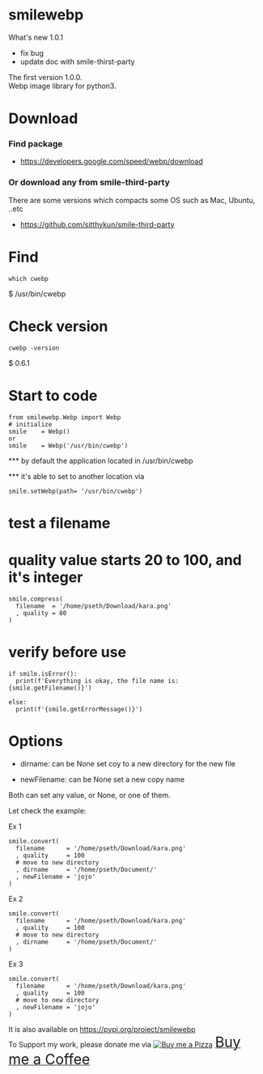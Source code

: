 # smilewebp
What's new 1.0.1
- fix bug
- update doc with smile-thirst-party

The first version 1.0.0.\
Webp image library for python3.

# Download
### Find package
- https://developers.google.com/speed/webp/download

### Or download any from smile-third-party
There are some versions which compacts some OS such as Mac, Ubuntu, ..etc
- https://github.com/sitthykun/smile-third-party

# Find
```commandline
which cwebp
```
$ /usr/bin/cwebp

# Check version
```commandline
cwebp -version
```
$ 0.6.1

# Start to code
```
from smilewebp.Webp import Webp
# initialize
smile    = Webp()
or
smile    = Webp('/usr/bin/cwebp')
```
*** by default the application located in /usr/bin/cwebp

*** it's able to set to another location via
```
smile.setWebp(path= '/usr/bin/cwebp')
```

# test a filename
# quality value starts 20 to 100, and it's integer
```
smile.compress(
  filename  = '/home/pseth/Download/kara.png'
  , quality = 80
)
```

# verify before use
```
if smile.isError():
  print(f'Everything is okay, the file name is: {smile.getFilename()}')

else:
  print(f'{smile.getErrorMessage()}')
```

# Options
- dirname: can be None
set coy to a new directory for the new file

- newFilename: can be None
set a new copy name

Both can set any value, or None, or one of them.

Let check the example:

Ex 1
```
smile.convert(
  filename      = '/home/pseth/Download/kara.png'
  , quality     = 100
  # move to new directory
  , dirname     = '/home/pseth/Document/'
  , newFilename = 'jojo'
)
```

Ex 2
```
smile.convert(
  filename      = '/home/pseth/Download/kara.png'
  , quality     = 100
  # move to new directory
  , dirname     = '/home/pseth/Document/'
)
```

Ex 3 
```
smile.convert(
  filename      = '/home/pseth/Download/kara.png'
  , quality     = 100
  # move to new directory
  , newFilename = 'jojo'
)
```


It is also available on https://pypi.org/project/smilewebp \
To Support my work, please donate me via <a class="bmc-button" target="_blank" href="https://www.buymeacoffee.com/sitthykun"><img src="https://cdn.buymeacoffee.com/buttons/bmc-new-btn-logo.svg" alt="Buy me a Pizza"><span style="margin-left:5px;font-size:28px !important;">Buy me a Coffee</span></a>

